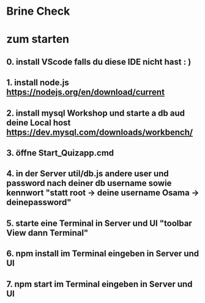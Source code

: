 <h1>Brine Check</h1>

# zum starten 

## 0. install VScode falls du diese IDE nicht hast : ) 

## 1. install node.js https://nodejs.org/en/download/current

## 2. install mysql Workshop und starte a db aud deine Local host https://dev.mysql.com/downloads/workbench/

## 3. öffne Start_Quizapp.cmd

## 4. in der Server util/db.js andere user und password nach deiner db username sowie kennwort "statt root -> deine username Osama -> deinepassword"

## 5. starte eine Terminal in Server und UI "toolbar View dann Terminal"

## 6. npm install im Terminal eingeben in Server und UI

## 7. npm start im Terminal eingeben in Server und UI

